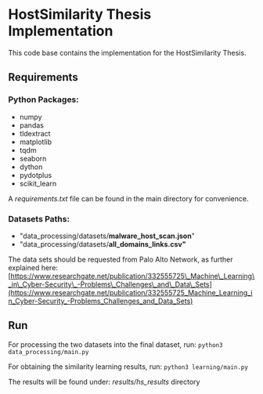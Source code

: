 # HostSimilarity Thesis Implementation

This code base contains the implementation for the HostSimilarity Thesis.

## Requirements

### Python Packages:

* numpy
* pandas
* tldextract
* matplotlib
* tqdm
* seaborn
* dython
* pydotplus
* scikit\_learn

A *requirements.txt* file can be found in the main directory for convenience.

### Datasets Paths:

* "data\_processing/datasets/**malware\_host\_scan.json**"
* "data\_processing/datasets/**all\_domains\_links.csv"**

The data sets should be requested from Palo Alto Network, as further explained here:
[https://www.researchgate.net/publication/332555725\_Machine\_Learning\_in\_Cyber-Security\_-Problems\_Challenges\_and\_Data\_Sets](https://www.researchgate.net/publication/332555725_Machine_Learning_in_Cyber-Security_-Problems_Challenges_and_Data_Sets)

## Run

For processing the two datasets into the final dataset, run:
`python3 data_processing/main.py`

For obtaining the similarity learning results, run:
`python3 learning/main.py`

The results will be found under: *results/hs\_results* directory